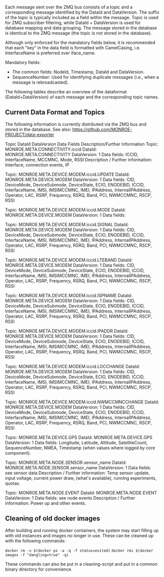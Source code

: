 Each message sent over the ZMQ bus consists of a topic and a corresponding message identified by the DataId and DataVersion. The suffix of the topic is typically included as a field within the message. Topic is used for ZMQ subscriber filtering, while DataId + DataVersion is used for database mapping and data grouping. The message stored in the database is identical to the ZMQ message (the topic is not stored in the database).

Although only enforced for the mandatory fields below, it is recommended that each "key" in the data field is formatted with CamelCasing, i.e. InterfaceName is preferred over iface_name.

Mandatory fields:
* The common fields: NodeId, Timestamp, DataId and DataVersion.
* SequenceNumber: Used for identifying duplicate messages (i.e., when a message is rebroadcasted).


The following tables describe an overview of the dataformat (DataId+DataVersion) of each message and the corresponding topic names.

Current Data Format and Topics
------------------------------

The following information is currently distributed via the ZMQ bus and stored in the database. See also: https://github.com/MONROE-PROJECT/data-exporter

Topic	DataId	DataVersion	Data Fields	Description/Further Information
Topic: MONROE.META.CONNECTIVITY.iccid
	DataId: MONROE.META.CONNECTIVITY
	DataVersion: 1
	Data fields: ICCID, InterfaceName, MCCMNC, Mode, RSSI
	Description / Further information: Interface, connection events, IP
	
Topic: MONROE.META.DEVICE.MODEM.iccid.UPDATE
	DataId: MONROE.META.DEVICE.MODEM
	DataVersion: 1
	Data fields: CID, DeviceMode, DeviceSubmode, DeviceState, ECIO, ENODEBID, ICCID, InterfaceName, IMSI, IMSIMCCMNC, IMEI, IPAddress, InternalIPAddress, Operator, LAC, RSRP, Frequency, RSRQ, Band, PCI, NWMCCMNC, RSCP, RSSI

Topic: MONROE.META.DEVICE.MODEM.iccid.MODE
	DataId: MONROE.META.DEVICE.MODEM
	DataVersion: 1
	Data fields:

Topic: MONROE.META.DEVICE.MODEM.iccid.SIGNAL
	DataId: MONROE.META.DEVICE.MODEM
	DataVersion: 1
	Data fields: CID, DeviceMode, DeviceSubmode, DeviceState, ECIO, ENODEBID, ICCID, InterfaceName, IMSI, IMSIMCCMNC, IMEI, IPAddress, InternalIPAddress, Operator, LAC, RSRP, Frequency, RSRQ, Band, PCI, NWMCCMNC, RSCP, RSSI

Topic: MONROE.META.DEVICE.MODEM.iccid.LTEBAND
	DataId: MONROE.META.DEVICE.MODEM
	DataVersion: 1
	Data fields: CID, DeviceMode, DeviceSubmode, DeviceState, ECIO, ENODEBID, ICCID, InterfaceName, IMSI, IMSIMCCMNC, IMEI, IPAddress, InternalIPAddress, Operator, LAC, RSRP, Frequency, RSRQ, Band, PCI, NWMCCMNC, RSCP, RSSI

Topic: MONROE.META.DEVICE.MODEM.iccid.ISPNAME
	DataId: MONROE.META.DEVICE.MODEM
	DataVersion: 1
	Data fields: CID, DeviceMode, DeviceSubmode, DeviceState, ECIO, ENODEBID, ICCID, InterfaceName, IMSI, IMSIMCCMNC, IMEI, IPAddress, InternalIPAddress, Operator, LAC, RSRP, Frequency, RSRQ, Band, PCI, NWMCCMNC, RSCP, RSSI

Topic: MONROE.META.DEVICE.MODEM.iccid.IPADDR
	DataId: MONROE.META.DEVICE.MODEM
	DataVersion: 1
	Data fields: CID, DeviceMode, DeviceSubmode, DeviceState, ECIO, ENODEBID, ICCID, InterfaceName, IMSI, IMSIMCCMNC, IMEI, IPAddress, InternalIPAddress, Operator, LAC, RSRP, Frequency, RSRQ, Band, PCI, NWMCCMNC, RSCP, RSSI

Topic: MONROE.META.DEVICE.MODEM.iccid.LOCCHANGE
	DataId: MONROE.META.DEVICE.MODEM
	DataVersion: 1
	Data fields: CID, DeviceMode, DeviceSubmode, DeviceState, ECIO, ENODEBID, ICCID, InterfaceName, IMSI, IMSIMCCMNC, IMEI, IPAddress, InternalIPAddress, Operator, LAC, RSRP, Frequency, RSRQ, Band, PCI, NWMCCMNC, RSCP, RSSI

Topic: MONROE.META.DEVICE.MODEM.iccid.NWMCCMNCCHANGE
	DataId: MONROE.META.DEVICE.MODEM
	DataVersion: 1
	Data fields: CID, DeviceMode, DeviceSubmode, DeviceState, ECIO, ENODEBID, ICCID, InterfaceName, IMSI, IMSIMCCMNC, IMEI, IPAddress, InternalIPAddress, Operator, LAC, RSRP, Frequency, RSRQ, Band, PCI, NWMCCMNC, RSCP, RSSI

Topic: MONROE.META.DEVICE.GPS
	DataId: MONROE.META.DEVICE.GPS
	DataVersion: 1
	Data fields:
		Longitude, Latitude, Altitude, SatelliteCount, SequenceNumber, NMEA, Timestamp (when values where logged by core component).

Topic: MONROE.META.NODE.SENSOR.sensor_name
	DataId: MONROE.META.NODE.SENSOR.sensor_name
	DataVersion: 1
	Data fields: see sensor data
	Description / Further information: Temp sensor update, input voltage, current power draw, (what's available), running experiments, quotas.

Topic: MONROE.META.NODE.EVENT
	DataId: MONROE.META.NODE.EVENT
	DataVersion: 1
	Data fields: see node events
	Description / Further information: Power up and other events.


Cleaning of old docker images
-----------------------------

After building and running docker containers, the system may start filling
up with old instances and images no longer in use. These can be cleaned up with the
following commands:

`docker rm -v $(docker ps -a -q -f status=exited)`
`docker rmi $(docker images -f "dangling=true" -q)`

These commands can also be put in a cleaning-script and put in a common binary directory for convenience.
